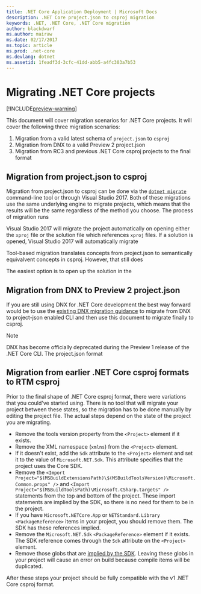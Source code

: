 ```yaml
---
title: .NET Core Application Deployment | Microsoft Docs
description: .NET Core project.json to csproj migration
keywords: .NET, .NET Core, .NET Core migration
author: blackdwarf
ms.author: mairaw
ms.date: 02/17/2017
ms.topic: article
ms.prod: .net-core
ms.devlang: dotnet
ms.assetid: 1feadf3d-3cfc-41dd-abb5-a4fc303a7b53
---
```


# Migrating .NET Core projects

[!INCLUDE[preview-warning](../../../includes/warning.md)]

This document will cover migration scenarios for .NET Core projects. It will cover the following three migration scenarios:

1. Migration from a valid latest schema of `project.json` to `csproj`
2. Migration from DNX to a valid Preview 2 project.json
3. Migration from RC3 and previous .NET Core csproj projects to the final format 

## Migration from project.json to csproj
Migration from project.json to csproj can be done via the [`dotnet migrate`](dotnet-migrate.md) command-line tool or through Visual Studio 2017. Both of these migrations use the same underlying engine to migrate projects, which means that the results will be the same regardless of the method you choose. The process of migration runs 

Visual Studio 2017 will migrate the project automatically on opening either the `xproj` file or the solution file which references `xproj` files. If a solution is opened, Visual Studio 2017 will automatically migrate 

Tool-based migration translates concepts from project.json to semantically equivalvent concepts in csproj. However, that still does

The easiest option is to open up the solution in the 

## Migration from DNX to Preview 2 project.json
If you are still using DNX for .NET Core development the best way forward would be to use the [existing DNX migration guidance]() to migrate from DNX to project-json enabled CLI and then use this document to migrate finally to csproj. 

> [!NOTE]
> DNX has become officially deprecated during the Preview 1 release of the .NET Core CLI. The project.json format 

## Migration from earlier .NET Core csproj formats to RTM csproj
Prior to the final shape of .NET Core csproj format, there were variations that you could've started using. There is no tool that will migrate your project between these states, so the migration has to be done manually by editing the project file. The actual steps depend on the state of the project you are migrating. 

* Remove the tools version property from the `<Project>` element if it exists. 
* Remove the XML namespace (`xmlns`) from the `<Project>` element.
* If it doesn't exist, add the `Sdk` attribute to the `<Project>` element and set it to the value of `Microsoft.NET.Sdk`. This attribute specifies that the project uses the Core SDK. 
* Remove the `<Import Project="$(MSBuildExtensionsPath)\$(MSBuildToolsVersion)\Microsoft.Common.props" />` and `<Import Project="$(MSBuildToolsPath)\Microsoft.CSharp.targets" />` statements from the top and bottom of the project. These import statements are implied by the SDK, so there is no need for them to be in the project. 
* If you have `Microsoft.NETCore.App` or `NETStandard.Library` `<PackageReference>` items in your project, you should remove them. The SDK has these references implied. 
* Remove the `Microsoft.NET.Sdk` `<PackageReference>` element if it exists. The SDK reference comes through the `Sdk` attribute on the `<Project>` element. 
* Remove those globs that are [implied by the SDK](https://aka.ms/sdkimplititems). Leaving these globs in your project will cause an error on build because compile items will be duplicated. 

After these steps your project should be fully compatible with the v1 .NET Core csproj format. 